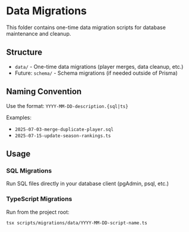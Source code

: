 # Data Migrations

This folder contains one-time data migration scripts for database maintenance and cleanup.

## Structure

- `data/` - One-time data migrations (player merges, data cleanup, etc.)
- Future: `schema/` - Schema migrations (if needed outside of Prisma)

## Naming Convention

Use the format: `YYYY-MM-DD-description.{sql|ts}`

Examples:
- `2025-07-03-merge-duplicate-player.sql`
- `2025-07-15-update-season-rankings.ts`

## Usage

### SQL Migrations
Run SQL files directly in your database client (pgAdmin, psql, etc.)

### TypeScript Migrations
Run from the project root:
```bash
tsx scripts/migrations/data/YYYY-MM-DD-script-name.ts
```
